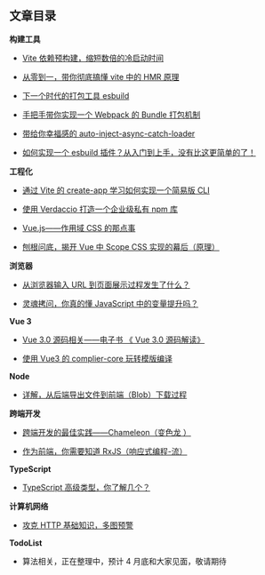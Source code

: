 ## 文章目录

**构建工具**

- [Vite 依赖预构建，缩短数倍的冷启动时间](https://github.com/WJCHumble/Blog/issues/11)

- [从零到一，带你彻底搞懂 vite 中的 HMR 原理](https://github.com/WJCHumble/Blog/issues/19)

- [下一个时代的打包工具 esbuild](https://github.com/WJCHumble/Blog/issues/14)

- [手把手带你实现一个 Webpack 的 Bundle 打包机制](https://github.com/WJCHumble/Blog/issues/15)

- [带给你幸福感的 auto-inject-async-catch-loader](https://github.com/WJCHumble/Blog/issues/12)

- [如何实现一个 esbuild 插件？从入门到上手，没有比这更简单的了！](https://github.com/WJCHumble/Blog/issues/26)

**工程化**

- [通过 Vite 的 create-app 学习如何实现一个简易版 CLI ](https://github.com/WJCHumble/Blog/issues/13)

- [使用 Verdaccio 打造一个企业级私有 npm 库](https://github.com/WJCHumble/Blog/issues/22)

- [Vue.js——作用域 CSS 的那点事](https://github.com/WJCHumble/Blog/issues/25)

- [刨根问底，揭开 Vue 中 Scope CSS 实现的幕后（原理）](https://github.com/WJCHumble/Blog/issues/23)

**浏览器**

- [从浏览器输入 URL 到页面展示过程发生了什么？](https://github.com/WJCHumble/Blog/issues/3)

- [灵魂拷问，你真的懂 JavaScript 中的变量提升吗？](https://github.com/WJCHumble/Blog/issues/17)

**Vue 3**

- [Vue 3.0 源码相关——电子书 《 Vue 3.0 源码解读》 ](https://wjchumble.github.io/explain-vue3.0/)

- [使用 Vue3 的 complier-core 玩转模版编译 ](https://github.com/WJCHumble/Blog/issues/18)

**Node**

- [详解，从后端导出文件到前端（Blob）下载过程](https://github.com/WJCHumble/Blog/issues/20)

**跨端开发**

- [跨端开发的最佳实践——Chameleon（变色龙 ）](https://github.com/WJCHumble/Blog/issues/16)

- [作为前端，你需要知道 RxJS（响应式编程-流）](https://github.com/WJCHumble/Blog/issues/24)

**TypeScript**

- [TypeScript 高级类型，你了解几个？](https://github.com/WJCHumble/Blog/issues/21)

**计算机网络**

- [攻克 HTTP 基础知识，多图预警](https://github.com/WJCHumble/Blog/issues/1)

**TodoList**

- 算法相关，正在整理中，预计 4 月底和大家见面，敬请期待
